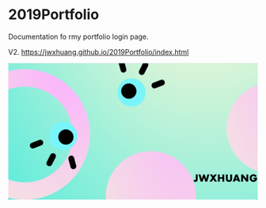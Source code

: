 # 2019Portfolio
Documentation fo rmy portfolio login page. 


V2. 
https://jwxhuang.github.io/2019Portfolio/index.html


![Alt text](/Assets/V2.png)

